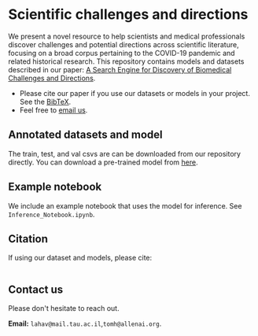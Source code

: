 # Scientific challenges and directions

We present a novel resource to help scientists and medical professionals discover challenges and potential directions across scientific literature, focusing on a broad corpus pertaining to the COVID-19 pandemic and related historical research. This repository contains models and datasets described in our paper: [A Search Engine for Discovery of Biomedical Challenges and Directions]().

* Please cite our paper if you use our datasets or models in your project. See the [BibTeX](#citation). 
* Feel free to [email us](#contact-us).

## Annotated datasets and model
The train, test, and val csvs are can be downloaded from our repository directly.
You can download a pre-trained model from [here](https://challenges-directions.s3.us-west-2.amazonaws.com/Multilabel_ProblemDirection.pth
). 
## Example notebook
We include an example notebook that uses the model for inference. See `Inference_Notebook.ipynb`.

## Citation

If using our dataset and models, please cite:

```

```

## Contact us

Please don't hesitate to reach out.

**Email:** `lahav@mail.tau.ac.il`,`tomh@allenai.org`.
